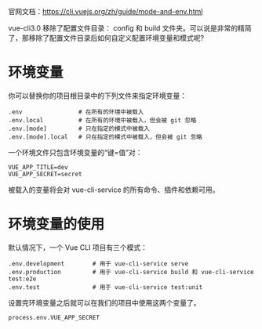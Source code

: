 官网文档：https://cli.vuejs.org/zh/guide/mode-and-env.html

vue-cli3.0 移除了配置文件目录： config 和 build 文件夹。可以说是非常的精简了，那移除了配置文件目录后如何自定义配置环境变量和模式呢?

# 环境变量

你可以替换你的项目根目录中的下列文件来指定环境变量：

```
.env                # 在所有的环境中被载入
.env.local          # 在所有的环境中被载入，但会被 git 忽略
.env.[mode]         # 只在指定的模式中被载入
.env.[mode].local   # 只在指定的模式中被载入，但会被 git 忽略
```

一个环境文件只包含环境变量的“键=值”对：

```
VUE_APP_TITLE=dev
VUE_APP_SECRET=secret
```

被载入的变量将会对 vue-cli-service 的所有命令、插件和依赖可用。


# 环境变量的使用


默认情况下，一个 Vue CLI 项目有三个模式：
```
.env.development        # 用于 vue-cli-service serve
.env.production         # 用于 vue-cli-service build 和 vue-cli-service test:e2e
.env.test         		# 用于 vue-cli-service test:unit
```

设置完环境变量之后就可以在我们的项目中使用这两个变量了。
```
process.env.VUE_APP_SECRET
```
